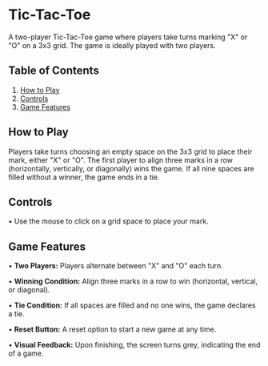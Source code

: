 # Tic-Tac-Toe
A two-player Tic-Tac-Toe game where players take turns marking "X" or "O" on a 3x3 grid. The game is ideally played with two players.

## Table of Contents
1. [How to Play](#how-to-play)
2. [Controls](#controls)
3. [Game Features](#game-features)

## How to Play
Players take turns choosing an empty space on the 3x3 grid to place their mark, either "X" or "O". The first player to align three marks in a row (horizontally, vertically, or diagonally) wins the game. If all nine spaces are filled without a winner, the game ends in a tie.

## Controls

• Use the mouse to click on a grid space to place your mark.

## Game Features
• **Two Players:** Players alternate between "X" and "O" each turn.

• **Winning Condition:** Align three marks in a row to win (horizontal, vertical, or diagonal).

• **Tie Condition:** If all spaces are filled and no one wins, the game declares a tie.

• **Reset Button:** A reset option to start a new game at any time.

• **Visual Feedback:** Upon finishing, the screen turns grey, indicating the end of a game.
